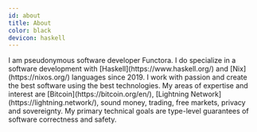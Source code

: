 ```yaml
---
id: about
title: About
color: black
devicon: haskell
---
```


<p class="padding-left">I am pseudonymous software developer Functora. I do specialize in a software development with [Haskell](https://www.haskell.org/) and [Nix](https://nixos.org/) languages since 2019. I work with passion and create the best software using the best technologies. My areas of expertise and interest are [Bitcoin](https://bitcoin.org/en/), [Lightning Network](https://lightning.network/), sound money, trading, free markets, privacy and sovereignty. My primary technical goals are type-level guarantees of software correctness and safety.</p>
